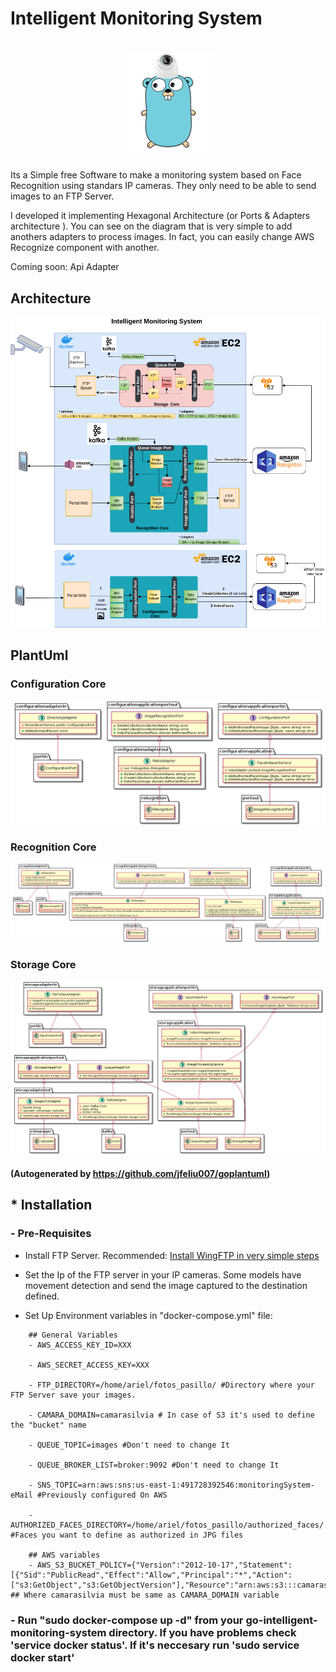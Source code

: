 # Intelligent Monitoring System

<h1 align="center"><img alt="gopher-camera" src="documentation/gopher.png"/></h1>

Its a Simple free Software to make a monitoring system based on Face Recognition using standars IP cameras. They only need to be able to send images to an FTP Server.

I developed it implementing Hexagonal Architecture (or Ports & Adapters architecture ). You can see on the diagram that is very simple to add anothers adapters to process images. In fact, you can easily change AWS Recognize component with another.

Coming soon: Api Adapter


## Architecture
![Architecture](documentation/Architecture.png)

## PlantUml

### Configuration Core
![Configuration Core](documentation/puml/configuration-core.png)
### Recognition Core
![Recognition Core](documentation/puml/recognition-core.png)
### Storage Core
![Storage Core](documentation/puml/storage-core.png)

#### (Autogenerated by https://github.com/jfeliu007/goplantuml)

## * Installation

### - Pre-Requisites

* Install FTP Server. Recommended: [Install WingFTP in very simple steps](documentation/wingFTP/README.md)

* Set the Ip of the FTP server in your IP cameras. Some models have movement detection and send the image captured to the destination defined.

* Set Up Environment variables in "docker-compose.yml" file:

```
    ## General Variables
    - AWS_ACCESS_KEY_ID=XXX

    - AWS_SECRET_ACCESS_KEY=XXX

    - FTP_DIRECTORY=/home/ariel/fotos_pasillo/ #Directory where your FTP Server save your images.

    - CAMARA_DOMAIN=camarasilvia # In case of S3 it's used to define the "bucket" name

    - QUEUE_TOPIC=images #Don't need to change It

    - QUEUE_BROKER_LIST=broker:9092 #Don't need to change It

    - SNS_TOPIC=arn:aws:sns:us-east-1:491728392546:monitoringSystem-eMail #Previously configured On AWS

    - AUTHORIZED_FACES_DIRECTORY=/home/ariel/fotos_pasillo/authorized_faces/ #Faces you want to define as authorized in JPG files  

    ## AWS variables
    - AWS_S3_BUCKET_POLICY={"Version":"2012-10-17","Statement":[{"Sid":"PublicRead","Effect":"Allow","Principal":"*","Action":["s3:GetObject","s3:GetObjectVersion"],"Resource":"arn:aws:s3:::camarasilvia/*"}]} ## Where camarasilvia must be same as CAMARA_DOMAIN variable
```
### - Run "sudo docker-compose up -d" from your go-intelligent-monitoring-system directory. If you have problems check 'service docker status'. If it's neccesary run 'sudo service docker start'
